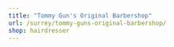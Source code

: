 ```yaml
---
title: "Tommy Gun's Original Barbershop"
url: /surrey/tommy-guns-original-barbershop/
shop: hairdresser
---
```

